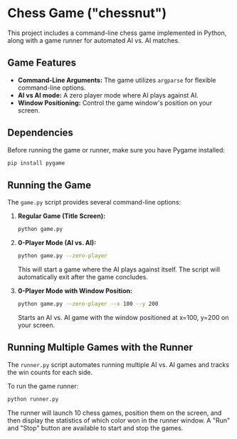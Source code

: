 # Chess Game ("chessnut")

This project includes a command-line chess game implemented in Python, along with a game runner for automated AI vs. AI matches.

## Game Features

*   **Command-Line Arguments:** The game utilizes `argparse` for flexible command-line options.
*   **AI vs AI mode:** A zero player mode where AI plays against AI.
*   **Window Positioning:** Control the game window's position on your screen.

## Dependencies

Before running the game or runner, make sure you have Pygame installed:

```bash
pip install pygame
```

## Running the Game

The `game.py` script provides several command-line options:

1.  **Regular Game (Title Screen):**

    ```bash
    python game.py
    ```

2.  **0-Player Mode (AI vs. AI):**

    ```bash
    python game.py --zero-player
    ```

    This will start a game where the AI plays against itself. The script will automatically exit after the game concludes.

3.  **0-Player Mode with Window Position:**

    ```bash
    python game.py --zero-player --x 100 --y 200
    ```

    Starts an AI vs. AI game with the window positioned at x=100, y=200 on your screen.

## Running Multiple Games with the Runner

The `runner.py` script automates running multiple AI vs. AI games and tracks the win counts for each side.

To run the game runner:

```bash
python runner.py
```

The runner will launch 10 chess games, position them on the screen, and then display the statistics of which color won in the runner window. A "Run" and "Stop" button are available to start and stop the games.
```

